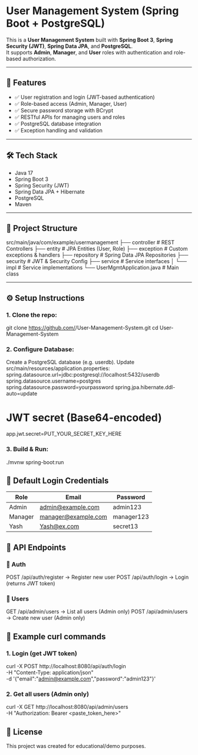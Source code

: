 # User Management System (Spring Boot + PostgreSQL)

This is a **User Management System** built with **Spring Boot 3**, **Spring Security (JWT)**, **Spring Data JPA**, and **PostgreSQL**.  
It supports **Admin**, **Manager**, and **User** roles with authentication and role-based authorization.

---

## 🚀 Features
- ✅ User registration and login (JWT-based authentication)  
- ✅ Role-based access (Admin, Manager, User)  
- ✅ Secure password storage with BCrypt  
- ✅ RESTful APIs for managing users and roles  
- ✅ PostgreSQL database integration  
- ✅ Exception handling and validation  

---

## 🛠 Tech Stack
- Java 17  
- Spring Boot 3  
- Spring Security (JWT)  
- Spring Data JPA + Hibernate  
- PostgreSQL  
- Maven  

---

## 📂 Project Structure
src/main/java/com/example/usermanagement
├── controller # REST Controllers
├── entity # JPA Entities (User, Role)
├── exception # Custom exceptions & handlers
├── repository # Spring Data JPA Repositories
├── security # JWT & Security Config
├── service # Service interfaces
│ └── impl # Service implementations
└── UserMgmtApplication.java # Main class

---

## ⚙️ Setup Instructions

### 1. Clone the repo:
git clone https://github.com/<your-username>/User-Management-System.git
cd User-Management-System

### 2. Configure Database:
Create a PostgreSQL database (e.g. userdb).
Update src/main/resources/application.properties:
spring.datasource.url=jdbc:postgresql://localhost:5432/userdb
spring.datasource.username=postgres
spring.datasource.password=yourpassword
spring.jpa.hibernate.ddl-auto=update

# JWT secret (Base64-encoded)
app.jwt.secret=PUT_YOUR_SECRET_KEY_HERE

### 3. Build & Run:
./mvnw spring-boot:run

## 🔑 Default Login Credentials

| Role    | Email                 | Password   |
| ------- | --------------------- | ---------- |
| Admin   | admin@example.com     | admin123   | 
| Manager | manager@example.com   | manager123 |
| Yash    | Yash@ex.com           | secret13   |

## 📡 API Endpoints

### 🔐 Auth
POST /api/auth/register → Register new user
POST /api/auth/login → Login (returns JWT token)

### 👥 Users
GET /api/admin/users → List all users (Admin only)
POST /api/admin/users → Create new user (Admin only)

## 🧪 Example curl commands
### 1. Login (get JWT token)
curl -X POST http://localhost:8080/api/auth/login \
  -H "Content-Type: application/json" \
  -d '{"email":"admin@example.com","password":"admin123"}'
  
### 2. Get all users (Admin only)
curl -X GET http://localhost:8080/api/admin/users \
  -H "Authorization: Bearer <paste_token_here>"
  
##  📜 License

This project was created for educational/demo purposes.
